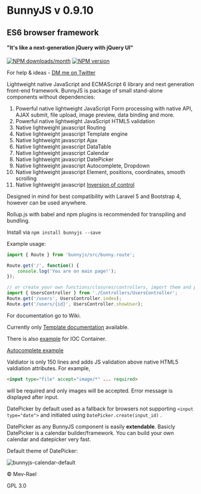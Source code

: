 # BunnyJS v 0.9.10

## ES6 browser framework

#### "It's like a next-generation jQuery with jQuery UI"

[![NPM downloads/month](http://img.shields.io/npm/dm/bunnyjs.svg?style=flat-square)](https://www.npmjs.org/package/bunnyjs) [![NPM version](http://img.shields.io/npm/v/bunnyjs.svg?style=flat-square)](https://www.npmjs.org/package/bunnyjs)

For help & ideas - [DM me on Twitter](https://twitter.com/Mevrael)


Lightweight native JavaScript and ECMAScript 6 library and next generation front-end framework. BunnyJS is package of small stand-alone components without dependencies:

1. Powerful native lightweight JavaScript Form processing with native API, AJAX submit, file upload, image preview, data binding and more.
2. Powerful native lightweight JavaScript HTML5 validation
3. Native lightweight javascript Routing
4. Native lightweight javascript Template engine
5. Native lightweight javascript Ajax
6. Native lightweight javascript DataTable
7. Native lightweight javascript Calendar
8. Native lightweight javascript DatePicker
9. Native lightweight javascript Autocomplete, Dropdown
10. Native lightweight javascript Element, positions, coordinates, smooth scrolling
11. Native lightweight javascript [Inversion of control](http://www.wikiwand.com/en/Inversion_of_control)

Designed in mind for best compatibility with Laravel 5 and Bootstrap 4, however can be used anywhere.

Rollup.js with babel and npm plugins is recommended for transpiling and bundling.

Install via `npm install bunnyjs --save`

Example usage:

```javascript
import { Route } from 'bunnyjs/src/bunny.route';

Route.get('/', function() {
    console.log('You are on main page!');
});

// or create your own functions/closures/controllers, import them and pass to route
import { UsersController } from './Controllers/UsersController';
Route.get('/users', UsersController.index);
Route.get('/users/{id}', UsersController.showUser);
```

For documentation go to Wiki.

Currently only [Template documentation](https://github.com/Mevrael/bunny/wiki/Template) available.

There is also [example](https://github.com/Mevrael/bunny/blob/master/examples/container/index.js) for IOC Container.

[Autocomplete example](http://htmlpreview.github.io/?https://github.com/Mevrael/bunny/blob/master/examples/autocomplete/index.html)


Valdiator is only 150 lines and adds JS validation above native HTML5 valdiation attributes. For example,
```html
<input type="file" accept="image/*" ... required>
``` 
will be required and only images will be accepted. Error message is displayed after input.


DatePicker by default used as a fallback for browsers not supporting `<input type="date">` and initiated using `DatePicker.create(input_id)` .

DatePicker as any BunnyJS component is easily **extendable**. Basicly DatePicker is a calendar builder/framework. You can build your own calendar and datepicker very fast.

Default theme of DatePicker:

![bunnyjs-calendar-default](https://cloud.githubusercontent.com/assets/7879528/13051623/ef4e1a62-d402-11e5-8d9c-aae0fd5494c3.png)

&copy; Mev-Rael

GPL 3.0
